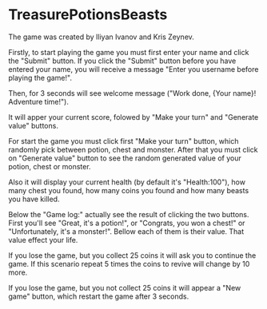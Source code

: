 # TreasurePotionsBeasts

The game was created by Iliyan Ivanov and Kris Zeynev.

Firstly, to start playing the game you must first enter your name and click the "Submit" button.
If you click the "Submit" button before you have entered your name, you will receive a message "Enter you username before playing the game!".

Then, for 3 seconds will see welcome message ("Work done, {Your name}! Adventure time!").

It will apper your current score, folowed by "Make your turn" and "Generate value" buttons.

For start the game you must click first "Make your turn" button, which randomly pick between potion, chest and monster. After that you must click on "Generate value" button to see the random generated value of your potion, chest or monster.

Also it will display your current health (by default it's "Health:100"), how many chest you found, how many coins you found and how many beasts you have killed.

Below the "Game log:" actually see the result of clicking the two buttons. First you'll see "Great, it's a potion!", or "Congrats, you won a chest!" or "Unfortunately, it's a monster!". Bellow each of them is their value. That value effect your life.

If you lose the game, but you collect 25 coins it will ask you to continue the game. If this scenario repeat 5 times the coins to revive will change by 10 more.

If you lose the game, but you not collect 25 coins it will appear a "New game" button, which restart the game after 3 seconds.
